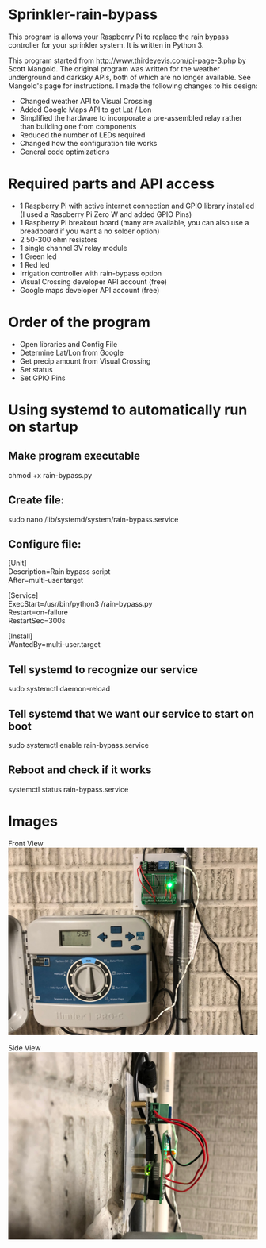 # Sprinkler-rain-bypass
This program is allows your Raspberry Pi to replace the rain bypass controller for your sprinkler system. It is written in Python 3.

This program started from http://www.thirdeyevis.com/pi-page-3.php by Scott Mangold. The original program was written for the weather underground and darksky APIs, both of which are no longer available. See Mangold's page for instructions. I made the following changes to his design:
- Changed weather API to Visual Crossing
- Added Google Maps API to get Lat / Lon
- Simplified the hardware to incorporate a pre-assembled relay rather than building one from components
- Reduced the number of LEDs required
- Changed how the configuration file works
- General code optimizations

# Required parts and API access
- 1 Raspberry Pi with active internet connection and GPIO library installed (I used a Raspberry Pi Zero W and added GPIO Pins)
- 1 Raspberry Pi breakout board (many are available, you can also use a breadboard if you want a no solder option)
- 2 50-300 ohm resistors
- 1 single channel 3V relay module
- 1 Green led
- 1 Red led
- Irrigation controller with rain-bypass option
- Visual Crossing developer API account (free)
- Google maps developer API account (free)

# Order of the program
- Open libraries and Config File
- Determine Lat/Lon from Google
- Get precip amount from Visual Crossing
- Set status
- Set GPIO Pins

# Using systemd to automatically run on startup
## Make program executable
chmod +x rain-bypass.py

## Create file:
sudo nano /lib/systemd/system/rain-bypass.service

## Configure file:
[Unit]  
Description=Rain bypass script  
After=multi-user.target  
  
[Service]  
ExecStart=/usr/bin/python3 /rain-bypass.py  
Restart=on-failure  
RestartSec=300s  
  
[Install]  
WantedBy=multi-user.target  

## Tell systemd to recognize our service
sudo systemctl daemon-reload

## Tell systemd that we want our service to start on boot
sudo systemctl enable rain-bypass.service

## Reboot and check if it works
systemctl status rain-bypass.service

# Images
Front View
![Picture1](IMG_0123.JPG)

Side View
![Picture1](IMG_0124.JPG)
